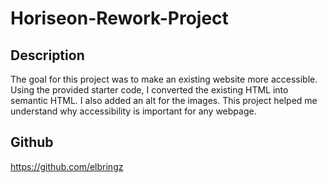 
# Horiseon-Rework-Project

## Description

The goal for this project was to make an existing website more accessible. Using the provided starter code, I converted the existing HTML into semantic HTML. I also added an alt for the images. This project helped me understand why accessibility is important for any webpage.

## Github

https://github.com/elbringz
